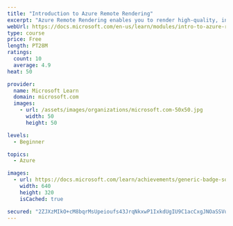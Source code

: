 ```yaml
---
title: "Introduction to Azure Remote Rendering"
excerpt: "Azure Remote Rendering enables you to render high-quality, interactive 3D content in the cloud. You can stream this content in real time to devices, such as the HoloLens 2."
webUrl: https://docs.microsoft.com/en-us/learn/modules/intro-to-azure-remote-rendering/
type: course
price: Free
length: PT28M
ratings:
  count: 10
  average: 4.9
heat: 50

provider:
  name: Microsoft Learn
  domain: microsoft.com
  images:
    - url: /assets/images/organizations/microsoft.com-50x50.jpg
      width: 50
      height: 50

levels:
  - Beginner

topics:
  - Azure

images:
  - url: https://docs.microsoft.com/learn/achievements/generic-badge-social.png
    width: 640
    height: 320
    isCached: true

secured: "2ZJXzMIkO+cM8bqrMsUpeioufs43JrqNkxwP1IxkdUgIU9C1acCxgJNOaSSVusgTZQFvSk8V24Vsu3blxqSCNYrCIle3Ja4htanf4M6qiUlp/ZH1l3/6M41/OeIC6V4x9pgh2OzI4xcqaWRPGz0kYu6+ReCx26K1chuPNvS97Fv8HzltBJCRabFeWEOX4LOq1XE3ZjIrFaab9PgidrCw42wGNgG6gFRm9DAVhOKtxwRubTZ43TBVgqoJFQRdNZKjadbFFhkRPbuuH94cFQ6SUMjLiQUHnmA73k1cK/dw0+oP5Qv+yvuP9H7DGooQkJ0vPjhxwShxBEWMhxC+cY9T2XpYcpcdiCBpb3laUCjuHrOUzXeEPcbMDFxD/qmDsCMrY3vyBPAfWBi8p6h8xowx7copX3YTW0shq+hGcqJ8iiM=;xO9HDfEWIFf2rO9ccWMRFg=="
---
```


